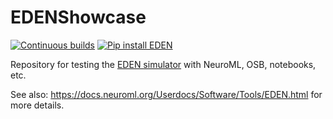 # EDENShowcase

[![Continuous builds](https://github.com/OpenSourceBrain/EDENShowcase/actions/workflows/omv-ci.yml/badge.svg)](https://github.com/OpenSourceBrain/EDENShowcase/actions/workflows/omv-ci.yml) [![Pip install EDEN](https://github.com/OpenSourceBrain/EDENShowcase/actions/workflows/pip-install.yml/badge.svg)](https://github.com/OpenSourceBrain/EDENShowcase/actions/workflows/pip-install.yml)

Repository for testing the [EDEN simulator](https://gitlab.com/c7859/neurocomputing-lab/Inferior_OliveEMC/eden) with NeuroML, OSB, notebooks, etc. 

See also: https://docs.neuroml.org/Userdocs/Software/Tools/EDEN.html for more details.


